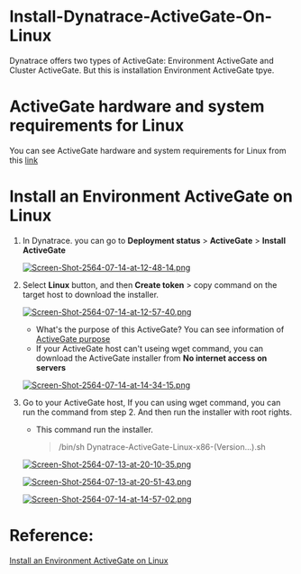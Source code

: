 # Install-Dynatrace-ActiveGate-On-Linux
Dynatrace offers two types of ActiveGate: Environment ActiveGate and Cluster ActiveGate. But this is installation Environment ActiveGate tpye.

# ActiveGate hardware and system requirements for Linux
You can see ActiveGate hardware and system requirements for Linux from this [link](https://www.dynatrace.com/support/help/shortlink/activegate-requirements-linux)  

# Install an Environment ActiveGate on Linux  

1. In Dynatrace. you can go to **Deployment status** > **ActiveGate** > **Install ActiveGate**  
    
   [![Screen-Shot-2564-07-14-at-12-48-14.png](https://i.postimg.cc/XJH52NMt/Screen-Shot-2564-07-14-at-12-48-14.png)](https://postimg.cc/HcMjngkt)  
   
2. Select **Linux** button, and then **Create token** > copy command on the target host to download the installer.  

   [![Screen-Shot-2564-07-14-at-12-57-40.png](https://i.postimg.cc/QdXV9Bys/Screen-Shot-2564-07-14-at-12-57-40.png)](https://postimg.cc/6ymBFQK1)  
  
   - What's the purpose of this ActiveGate? You can see information of [ActiveGate purpose](https://www.dynatrace.com/support/help/shortlink/sgw-types#anchor_purposes)  
   - If your ActiveGate host can't useing wget command, you can download the ActiveGate installer from **No internet access on servers**  
    
   [![Screen-Shot-2564-07-14-at-14-34-15.png](https://i.postimg.cc/m24Yby7g/Screen-Shot-2564-07-14-at-14-34-15.png)](https://postimg.cc/0rtMnmtT)  
    
3. Go to your ActiveGate host, If you can using wget command, you can run the command from step 2. And then run the installer with root rights.  
   - This command run the installer. 
      >/bin/sh Dynatrace-ActiveGate-Linux-x86-(Version...).sh

   [![Screen-Shot-2564-07-13-at-20-10-35.png](https://i.postimg.cc/9Qk55MsC/Screen-Shot-2564-07-13-at-20-10-35.png)](https://postimg.cc/Mn1r1WWF)  
   
   [![Screen-Shot-2564-07-13-at-20-51-43.png](https://i.postimg.cc/SxC7q1vR/Screen-Shot-2564-07-13-at-20-51-43.png)](https://postimg.cc/686Gfcwx)  
   
   [![Screen-Shot-2564-07-14-at-14-57-02.png](https://i.postimg.cc/9XwBJfYy/Screen-Shot-2564-07-14-at-14-57-02.png)](https://postimg.cc/CdYDKStK)
    
    
    
# Reference:  

[Install an Environment ActiveGate on Linux](https://www.dynatrace.com/support/help/shortlink/sgw-install-linux)

